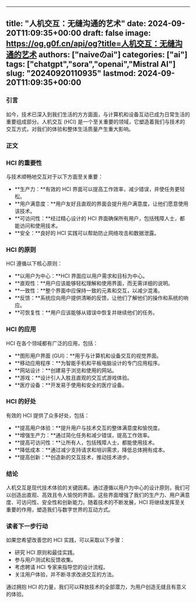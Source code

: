 
---
title: "人机交互：无缝沟通的艺术"
date: 2024-09-20T11:09:35+00:00
draft: false
image: https://og.g0f.cn/api/og?title=人机交互：无缝沟通的艺术
authors: ["naiveのai"]
categories: ["ai"]
tags: ["chatgpt","sora","openai","Mistral AI"]
slug: "20240920110935"
lastmod: 2024-09-20T11:09:35+00:00
---
### 引言

如今，技术已深入到我们生活的方方面面，与计算机和设备互动已成为日常生活的重要组成部分。人机交互 (HCI) 是一个至关重要的领域，它塑造着我们与技术的交互方式，对我们的体验和整体生活质量产生重大影响。

### 正文

### HCI 的重要性

与技术顺畅地交互对于以下方面至关重要：

- **生产力：**有效的 HCI 界面可以提高工作效率，减少错误，并使任务更轻松。
- **用户满意度：**用户友好且直观的界面会提升用户满意度，让他们愿意使用该技术。
- **可访问性：**经过精心设计的 HCI 界面确保所有用户，包括残障人士，都能访问和使用技术。
- **安全：**良好的 HCI 实践可以帮助防止网络攻击和数据泄露。

### HCI 的原则

HCI 遵循以下核心原则：

- **以用户为中心：**HCI 界面应以用户需求和目标为中心。
- **直观性：**用户应该能够轻松理解和使用界面，而无需详细的说明。
- **一致性：**整个界面中应保持一致的元素和交互，以减少混淆。
- **反馈：**系统应向用户提供清晰的反馈，让他们了解他们的操作和系统的响应。
- **可恢复性：**用户应该能够从错误中恢复并继续他们的任务。

### HCI 的应用

HCI 在各个领域都有广泛的应用，包括：

- **图形用户界面 (GUI)：**用于与计算机和设备交互的视觉界面。
- **移动应用程序：**为智能手机和平板电脑设计的专门应用程序。
- **网站设计：**创建易于浏览和使用的网站。
- **游戏：**设计引人入胜且直观的交互式游戏体验。
- **医疗设备：**开发易于使用和安全的医疗设备。

### HCI 的好处

有效的 HCI 提供了众多好处，包括：

- **提高用户体验：**提升用户与技术交互的整体满意度和愉悦度。
- **增强生产力：**通过简化任务和减少错误，提高工作效率。
- **提高可访问性：**让所有人，包括残障人士，都能使用技术。
- **降低成本：**通过减少支持请求和培训需求，降低总体拥有成本。
- **提高创新：**创造新的交互技术，推动技术进步。

### 结论

人机交互是现代技术体验的关键因素。通过遵循以用户为中心的设计原则，我们可以创造出直观、高效且令人愉悦的界面。这些界面增强了我们的生产力、用户满意度、可访问性、安全性和创新能力。随着技术的不断发展，HCI 将继续发挥至关重要的作用，塑造我们与数字世界的互动方式。

### 读者下一步行动

如果您希望改善您的 HCI 实践，可以采取以下步骤：

- 研究 HCI 原则和最佳实践。
- 参与用户测试和反馈收集。
- 考虑聘请 HCI 专家来指导您的设计流程。
- 关注用户体验，并不断寻求改进交互的方法。

通过拥抱 HCI 的力量，我们可以释放技术的全部潜力，为用户创造无缝且有意义的体验。